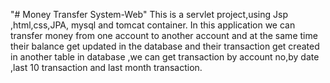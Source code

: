 "# Money Transfer System-Web" 
This is a servlet project,using Jsp ,html,css,JPA, mysql and tomcat container.
In this application we can transfer money from one account to another account and at the same time their balance get updated in the database and their transaction get created in another table in database ,we can get transaction by account no,by date ,last 10 transaction and last month transaction.
